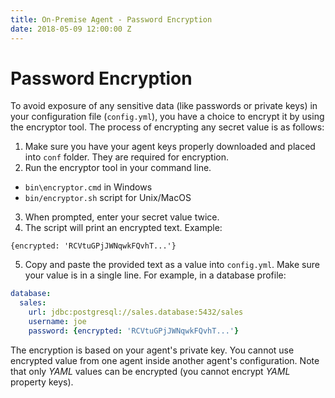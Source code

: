 ```yaml
---
title: On-Premise Agent - Password Encryption
date: 2018-05-09 12:00:00 Z
---
```


# Password Encryption
To avoid exposure of any sensitive data (like passwords or private keys) in your configuration file (`config.yml`), you have a choice to encrypt it by using the encryptor tool. The process of encrypting any secret value is as follows:

1. Make sure you have your agent keys properly downloaded and placed into `conf` folder. They are required for encryption.
2. Run the encryptor tool in your command line.
  - `bin\encryptor.cmd` in Windows
  - `bin/encryptor.sh` script for Unix/MacOS
3. When prompted, enter your secret value twice.
4. The script will print an encrypted text. Example:
```
{encrypted: 'RCVtuGPjJWNqwkFQvhT...'}
```
5. Copy and paste the provided text as a value into `config.yml`. Make sure your value is  in a single line. For example, in a database profile:

```YAML
database:
  sales:
    url: jdbc:postgresql://sales.database:5432/sales
    username: joe
    password: {encrypted: 'RCVtuGPjJWNqwkFQvhT...'}
```

The encryption is based on your agent's private key. You cannot use encrypted value from one agent inside another agent's configuration. Note that only *YAML* values can be encrypted (you cannot encrypt *YAML* property keys).
